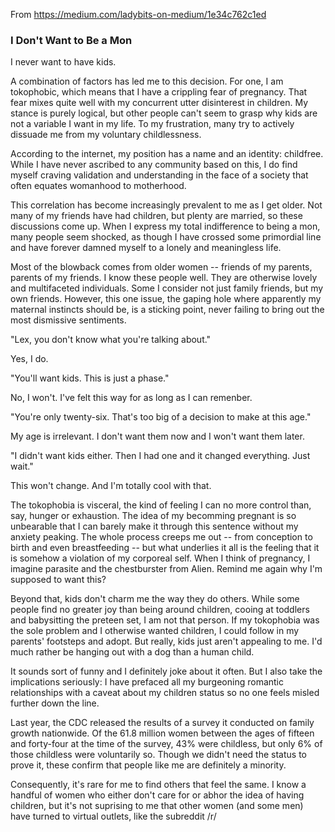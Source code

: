 From <https://medium.com/ladybits-on-medium/1e34c762c1ed>

### I Don't Want to Be a Mon

I never want to have kids.

A combination of factors has led me to this decision. For one, I am tokophobic, which means that I have a crippling fear of pregnancy. That fear mixes quite well with my concurrent utter disinterest in children. My stance is purely logical, but other people can't seem to grasp why kids are not a variable I want in my life. To my frustration, many try to actively dissuade me from my voluntary childlessness.

According to the internet, my position has a name and an identity: childfree. While I have never ascribed to any community based on this, I do find myself craving validation and understanding in the face of a society that often equates womanhood to motherhood.

This correlation has become increasingly prevalent to me as I get older. Not many of my friends have had children, but plenty are married, so these discussions come up. When I express my total indifference to being a mon, many people seem shocked, as though I have crossed some primordial line and have forever damned myself to a lonely and meaningless life.

Most of the blowback comes from older women -- friends of my parents, parents of my friends. I know these people well. They are otherwise lovely and multifaceted individuals. Some I consider not just family friends, but my own friends. However, this one issue, the gaping hole where apparently my maternal instincts should be, is a sticking point, never failing to bring out the most dismissive sentiments.

"Lex, you don't know what you're talking about."

Yes, I do.

"You'll want kids. This is just a phase."

No, I won't. I've felt this way for as long as I can remenber.

"You're only twenty-six. That's too big of a decision to make at this age."

My age is irrelevant. I don't want them now and I won't want them later.

"I didn't want kids either. Then I had one and it changed everything. Just wait."

This won't change. And I'm totally cool with that.

The tokophobia is visceral, the kind of feeling I can no more control than, say, hunger or exhaustion. The idea of my becomming pregnant is so unbearable that I can barely make it through this sentence without my anxiety peaking. The whole process creeps me out -- from conception to birth and even breastfeeding -- but what underlies it all is the feeling that it is somehow a violation of my corporeal self. When I think of pregnancy, I imagine parasite and the chestburster from Alien. Remind me again why I'm supposed to want this?

Beyond that, kids don't charm me the way they do others. While some people find no greater joy than being around children, cooing at toddlers and babysitting the preteen set, I am not that person. If my tokophobia was the sole problem and I otherwise wanted children, I could follow in my parents' footsteps and adopt. But really, kids just aren't appealing to me. I'd much rather be hanging out with a dog than a human child.

It sounds sort of funny and I definitely joke about it often. But I also take the implications seriously: I have prefaced all my burgeoning romantic relationships with a caveat about my children status so no one feels misled further down the line.

Last year, the CDC released the results of a survey it conducted on family growth nationwide. Of the 61.8 million women between the ages of fifteen and forty-four at the time of the survey, 43% were childless, but only 6% of those childless were voluntarily so. Though we didn't need the status to prove it, these confirm that people like me are definitely a minority.

Consequently, it's rare for me to find others that feel the same. I know a handful of women who either don't care for or abhor the idea of having children, but it's not suprising to me that other women (and some men) have turned to virtual outlets, like the subreddit /r/
